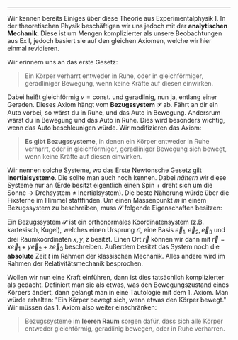 ***

Wir kennen bereits Einiges über diese Theorie aus Experimentalphysik I. In der theoretischen Physik beschäftigen wir uns jedoch mit der **analytischen Mechanik**. Diese ist um Mengen komplizierter als unsere Beobachtungen aus Ex I, jedoch basiert sie auf den gleichen Axiomen, welche wir hier einmal revidieren.

Wir erinnern uns an das erste Gesetz:

>Ein Körper verharrt entweder in Ruhe, oder in gleichförmiger, geradliniger Bewegung, wenn keine Kräfte auf diesen einwirken.

Dabei heißt gleichförmig $v=\text{const.}$ und geradlinig, nun ja, entlang einer Geraden. Dieses Axiom hängt vom **Bezugssystem** $\mathcal{S}$ ab. Fährt an dir ein Auto vorbei, so wärst du in Ruhe, und das Auto in Bewegung. Andersrum wärst du in Bewegung und das Auto in Ruhe. Dies wird besonders wichtig, wenn das Auto beschleunigen würde. Wir modifizieren das Axiom:

> **Es gibt Bezugssysteme**, in denen ein Körper entweder  in Ruhe verharrt, oder in gleichförmiger, geradliniger Bewegung sich bewegt, wenn keine Kräfte auf diesen einwirken.

Wir nennen solche Systeme, wo das Erste Newtonsche Gesetz gilt **Inertialsysteme**. Die sollte man auch noch kennen. Dabei *nähern* wir diese Systeme nur an (Erde besitzt eigentlich einen Spin + dreht sich um die Sonne $\to$ Drehsystem $\neq$ Inertialsystem). Die beste Näherung würde über die Fixsterne im Himmel stattfinden. Um einen Massenpunkt $m$ in einem Bezugssystem zu beschreiben, muss $\mathcal{S}$ folgende Eigenschaften besitzen:

Ein Bezugssystem $\mathcal{S}$ ist ein orthonormales Koordinatensystem (z.B. kartesisch, Kugel), welches einen Ursprung $\mathcal{O}$, eine Basis $\vec{e}_{1},\vec{e}_{2},\vec{e}_{3}$ und drei Raumkoordinaten $x,y,z$ besitzt. Einen Ort $\vec{r}$ können wir dann mit $\vec{r}=x\vec{e}_{1}+y\vec{e}_{2}+z\vec{e}_{3}$ beschreiben. Außerdem besitzt das System noch die **absolute** Zeit $t$ im Rahmen der klassischen Mechanik. Alles andere wird im Rahmen der Relativitätsmechanik besprochen.

Wollen wir nun eine Kraft einführen, dann ist dies tatsächlich komplizierter als gedacht. Definiert man sie als etwas, was den Bewegungszustand eines Körpers ändert, dann gelangt man in eine Tautologie mit dem 1. Axiom. Man würde erhalten: "Ein Körper bewegt sich, wenn etwas den Körper bewegt." Wir müssen das 1. Axiom also weiter einschränken:

>Bezugssysteme im **leeren Raum** sorgen dafür, dass sich alle Körper entweder gleichförmig, geradlinig bewegen, oder in Ruhe verharren.


